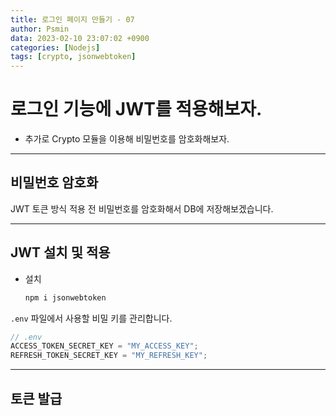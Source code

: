 ```yaml
---
title: 로그인 페이지 만들기 - 07
author: Psmin
data: 2023-02-10 23:07:02 +0900
categories: [Nodejs]
tags: [crypto, jsonwebtoken]
---
```


# 로그인 기능에 JWT를 적용해보자.

- 추가로 Crypto 모듈을 이용해 비밀번호를 암호화해보자.

---

## 비밀번호 암호화

JWT 토큰 방식 적용 전 비밀번호를 암호화해서 DB에 저장해보겠습니다.

---

## JWT 설치 및 적용

- 설치

  ```js
  npm i jsonwebtoken
  ```

`.env` 파일에서 사용할 비밀 키를 관리합니다.

```js
// .env
ACCESS_TOKEN_SECRET_KEY = "MY_ACCESS_KEY";
REFRESH_TOKEN_SECRET_KEY = "MY_REFRESH_KEY";
```

---

## 토큰 발급
